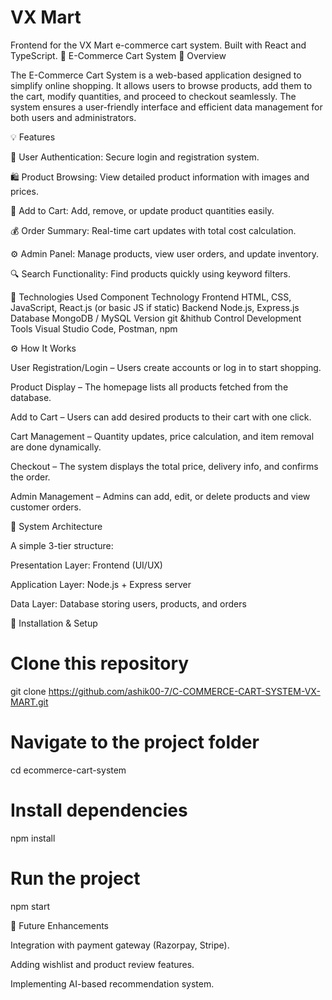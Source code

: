 # VX Mart

Frontend for the VX Mart e-commerce cart system. Built with React and TypeScript.
🛒 E-Commerce Cart System
📌 Overview

The E-Commerce Cart System is a web-based application designed to simplify online shopping. It allows users to browse products, add them to the cart, modify quantities, and proceed to checkout seamlessly. The system ensures a user-friendly interface and efficient data management for both users and administrators.

💡 Features

🧾 User Authentication: Secure login and registration system.

🛍️ Product Browsing: View detailed product information with images and prices.

🛒 Add to Cart: Add, remove, or update product quantities easily.

💰 Order Summary: Real-time cart updates with total cost calculation.

⚙️ Admin Panel: Manage products, view user orders, and update inventory.

🔍 Search Functionality: Find products quickly using keyword filters.

🧠 Technologies Used
Component           	Technology
Frontend	            HTML, CSS, JavaScript, React.js (or basic JS if static)
Backend	              Node.js, Express.js
Database              MongoDB / MySQL
Version               git &hithub
Control
Development Tools    Visual Studio Code, Postman, npm

⚙️ How It Works

User Registration/Login – Users create accounts or log in to start shopping.

Product Display – The homepage lists all products fetched from the database.

Add to Cart – Users can add desired products to their cart with one click.

Cart Management – Quantity updates, price calculation, and item removal are done dynamically.

Checkout – The system displays the total price, delivery info, and confirms the order.

Admin Management – Admins can add, edit, or delete products and view customer orders.

🧩 System Architecture

A simple 3-tier structure:

Presentation Layer: Frontend (UI/UX)

Application Layer: Node.js + Express server

Data Layer: Database storing users, products, and orders



🚀 Installation & Setup
# Clone this repository
git clone https://github.com/ashik00-7/C-COMMERCE-CART-SYSTEM-VX-MART.git

# Navigate to the project folder
cd ecommerce-cart-system

# Install dependencies
npm install

# Run the project
npm start

🧾 Future Enhancements

Integration with payment gateway (Razorpay, Stripe).

Adding wishlist and product review features.

Implementing AI-based recommendation system.
